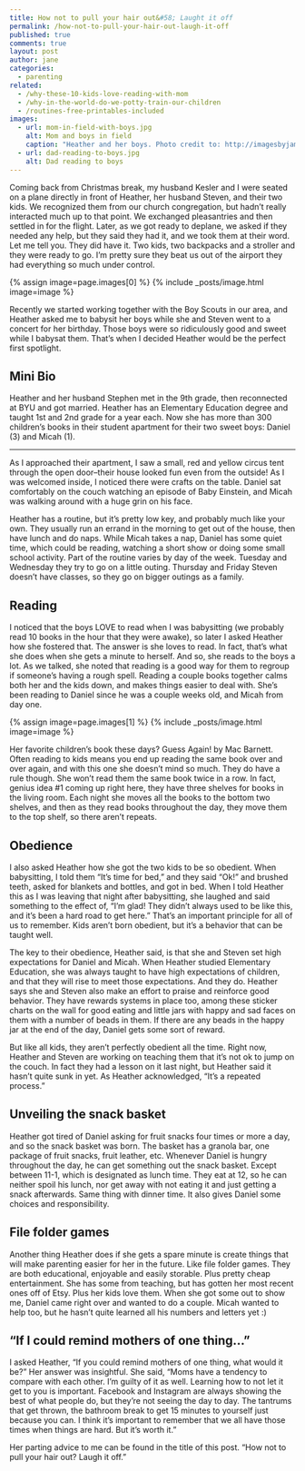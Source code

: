 ```yaml
---
title: How not to pull your hair out&#58; Laught it off
permalink: /how-not-to-pull-your-hair-out-laugh-it-off
published: true
comments: true
layout: post
author: jane
categories: 
  - parenting
related: 
  - /why-these-10-kids-love-reading-with-mom
  - /why-in-the-world-do-we-potty-train-our-children
  - /routines-free-printables-included
images: 
  - url: mom-in-field-with-boys.jpg
    alt: Mom and boys in field
    caption: "Heather and her boys. Photo credit to: http://imagesbyjami.com/"
  - url: dad-reading-to-boys.jpg
    alt: Dad reading to boys
---
```


Coming back from Christmas break, my husband Kesler and I were seated on a plane directly in front of Heather, her husband Steven, and their two kids. We recognized them from our church congregation, but hadn’t really interacted much up to that point. We exchanged pleasantries and then settled in for the flight. Later, as we got ready to deplane, we asked if they needed any help, but they said they had it, and we took them at their word. Let me tell you. They did have it. Two kids, two backpacks and a stroller and they were ready to go. I’m pretty sure they beat us out of the airport they had everything so much under control.

{% assign image=page.images[0] %}
{% include _posts/image.html image=image %}

Recently we started working together with the Boy Scouts in our area, and Heather asked me to babysit her boys while she and Steven went to a concert for her birthday. Those boys were so ridiculously good and sweet while I babysat them. That’s when I decided Heather would be the perfect first spotlight.

## Mini Bio

Heather and her husband Stephen met in the 9th grade, then reconnected at BYU and got married. Heather has an Elementary Education degree and taught 1st and 2nd grade for a year each. Now she has more than 300 children’s books in their student apartment for their two sweet boys: Daniel (3) and Micah (1).

***

As I approached their apartment, I saw a small, red and yellow circus tent through the open door–their house looked fun even from the outside! As I was welcomed inside, I noticed there were crafts on the table. Daniel sat comfortably on the couch watching an episode of Baby Einstein, and Micah was walking around with a huge grin on his face.

Heather has a routine, but it’s pretty low key, and probably much like your own. They usually run an errand in the morning to get out of the house, then have lunch and do naps. While Micah takes a nap, Daniel has some quiet time, which could be reading, watching a short show or doing some small school activity. Part of the routine varies by day of the week. Tuesday and Wednesday they try to go on a little outing. Thursday and Friday Steven doesn’t have classes, so they go on bigger outings as a family.

## Reading

I noticed that the boys LOVE to read when I was babysitting (we probably read 10 books in the hour that they were awake), so later I asked Heather how she fostered that. The answer is she loves to read. In fact, that’s what she does when she gets a minute to herself. And so, she reads to the boys a lot. As we talked, she noted that reading is a good way for them to regroup if someone’s having a rough spell. Reading a couple books together calms both her and the kids down, and makes things easier to deal with. She’s been reading to Daniel since he was a couple weeks old, and Micah from day one.

{% assign image=page.images[1] %}
{% include _posts/image.html image=image %}

Her favorite children’s book these days? Guess Again! by Mac Barnett. Often reading to kids means you end up reading the same book over and over again, and with this one she doesn’t mind so much. They do have a rule though. She won’t read them the same book twice in a row. In fact, genius idea #1 coming up right here, they have three shelves for books in the living room. Each night she moves all the books to the bottom two shelves, and then as they read books throughout the day, they move them to the top shelf, so there aren’t repeats.

## Obedience

I also asked Heather how she got the two kids to be so obedient. When babysitting, I told them “It’s time for bed,” and they said “Ok!” and brushed teeth, asked for blankets and bottles, and got in bed. When I told Heather this as I was leaving that night after babysitting, she laughed and said something to the effect of, “I’m glad! They didn’t always used to be like this, and it’s been a hard road to get here.” That’s an important principle for all of us to remember. Kids aren’t born obedient, but it’s a behavior that can be taught well.

The key to their obedience, Heather said, is that she and Steven set high expectations for Daniel and Micah. When Heather studied Elementary Education, she was always taught to have high expectations of children, and that they will rise to meet those expectations. And they do. Heather says she and Steven also make an effort to praise and reinforce good behavior. They have rewards systems in place too, among these sticker charts on the wall for good eating and little jars with happy and sad faces on them with a number of beads in them. If there are any beads in the happy jar at the end of the day, Daniel gets some sort of reward.

But like all kids, they aren’t perfectly obedient all the time. Right now, Heather and Steven are working on teaching them that it’s not ok to jump on the couch. In fact they had a lesson on it last night, but Heather said it hasn’t quite sunk in yet. As Heather acknowledged, “It’s a repeated process.”

## Unveiling the snack basket

Heather got tired of Daniel asking for fruit snacks four times or more a day, and so the snack basket was born. The basket has a granola bar, one package of fruit snacks, fruit leather, etc. Whenever Daniel is hungry throughout the day, he can get something out the snack basket. Except between 11-1, which is designated as lunch time. They eat at 12, so he can neither spoil his lunch, nor get away with not eating it and just getting a snack afterwards. Same thing with dinner time. It also gives Daniel some choices and responsibility.

## File folder games

Another thing Heather does if she gets a spare minute is create things that will make parenting easier for her in the future. Like file folder games. They are both educational, enjoyable and easily storable. Plus pretty cheap entertainment. She has some from teaching, but has gotten her most recent ones off of Etsy. Plus her kids love them. When she got some out to show me, Daniel came right over and wanted to do a couple. Micah wanted to help too, but he hasn’t quite learned all his numbers and letters yet :)

## “If I could remind mothers of one thing…”

I asked Heather, “If you could remind mothers of one thing, what would it be?” Her answer was insightful. She said, “Moms have a tendency to compare with each other. I’m guilty of it as well. Learning how to not let it get to you is important. Facebook and Instagram are always showing the best of what people do, but they’re not seeing the day to day. The tantrums that get thrown, the bathroom break to get 15 minutes to yourself just because you can. I think it’s important to remember that we all have those times when things are hard. But it’s worth it.”

Her parting advice to me can be found in the title of this post. “How not to pull your hair out? Laugh it off.”